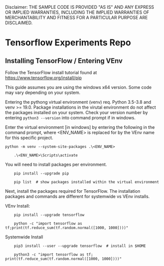 Disclaimer: THE SAMPLE CODE IS PROVIDED "AS IS" AND ANY EXPRESS OR IMPLIED WARRANTIES, INCLUDING THE IMPLIED WARRANTIES OF MERCHANTABILITY AND FITNESS FOR A PARTICULAR PURPOSE ARE DISCLAIMED.

# Tensorflow Experiments Repo

## Installing TensorFlow / Entering VEnv

Follow the TensorFlow install tutorial found at https://www.tensorflow.org/install/pip

This guide assumes you are using the windows x64 version. Some code may vary depending on your system.

Entering the pythong virtual environment (venv) req. Python 3.5-3.8 and venv >= 19.0. Package installations in the virutal environment do not affect the packages installed on your system. 
Check your version number by entering <code>python3 --version</code> into command prompt if in windows. 

Enter the virtual environment [in windows] by entering the following in the command prompt, where <ENV_NAME> is replaced for by the VEnv name for this specific project.

    python -m venv --system-site-packages .\<ENV_NAME>
		
		.\<ENV_NAME>\Scripts\activate
		
You will need to install packages per environment.
		
		pip install --upgrade pip

		pip list  # show packages installed within the virtual environment

Next, install the packages required for TensorFlow. The installation packages and commands are different for systemwide vs VEnv installs. 

VEnv Install:

		pip install --upgrade tensorflow
		
		python -c "import tensorflow as tf;print(tf.reduce_sum(tf.random.normal([1000, 1000])))"
		
Systemwide Install

		pip3 install --user --upgrade tensorflow  # install in $HOME
		
		python3 -c "import tensorflow as tf; print(tf.reduce_sum(tf.random.normal([1000, 1000])))"
		
		
		
		
		
		
